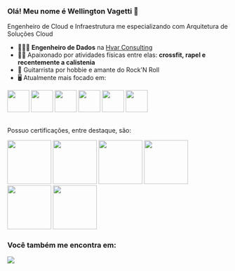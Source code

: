 ### Olá! Meu nome é Wellington Vagetti 👋 
Engenheiro de Cloud e Infraestrutura me especializando com Arquitetura de Soluções Cloud

- 👨🏾‍💻 **Engenheiro de Dados** na [Hvar Consulting](https://hvarconsulting.com.br/)
- 🏋🏾 Apaixonado por atividades físicas entre elas: **crossfit, rapel e recentemente a calistenia**
- 🎸 Guitarrista por hobbie e amante do Rock'N Roll
- 🖥️ Atualmente mais focado em: 

<div style="display: inline">
<img width='50' height='50' src="https://cdn.jsdelivr.net/gh/devicons/devicon/icons/azure/azure-original.svg" />
<img width='50' height='50' src="https://cdn.jsdelivr.net/gh/devicons/devicon/icons/mysql/mysql-original-wordmark.svg" />
<img width='50' height='50' src="https://cdn.jsdelivr.net/gh/devicons/devicon/icons/windows8/windows8-original.svg" />
<img width='50' height='50' src="https://cdn.jsdelivr.net/gh/devicons/devicon/icons/linux/linux-original.svg" />
<img width='50' height='50' src="https://cdn.jsdelivr.net/gh/devicons/devicon/icons/terraform/terraform-original.svg" />
<img width='50' height='50' src="https://cdn.jsdelivr.net/gh/devicons/devicon/icons/kubernetes/kubernetes-plain.svg" />
</div>

##

Possuo certificações, entre destaque, são:
<div style="display: inline">
  <a href="https://www.credly.com/badges/b86b5ada-71d9-4725-80dd-a11d656a3dc9/public_url"><img width='100' height='100' img src="https://images.credly.com/size/340x340/images/fd6bb2af-2f05-4d9b-a23e-39f8e309a82d/image.png"></a>
  <a href="https://www.credly.com/badges/2ad4cf62-1474-49d5-acfc-a40699b5909d/public_url"><img width='100' height='100' img src="https://images.credly.com/size/340x340/images/987adb7e-49be-4e24-b67e-55986bd3fe66/azure-solutions-architect-expert-600x600.png"></a>
  <a href="https://www.credly.com/badges/d467a836-bbcc-44eb-be0e-b7c50b40f892/public_url"><img width='100' height='100' img src="https://images.credly.com/size/340x340/images/336eebfc-0ac3-4553-9a67-b402f491f185/azure-administrator-associate-600x600.png"></a>
  <a href="https://www.credly.com/badges/0e8a3a37-c9e7-4fa1-952b-127a037e2308/public_url"><img width='100' height='100' img src="https://images.credly.com/size/340x340/images/be8fcaeb-c769-4858-b567-ffaaa73ce8cf/image.png"></a>
  <a href="https://www.credly.com/badges/982b3773-8182-4e64-98d7-bdaa13abd691/public_url"><img width='100' height='100' img src="https://images.credly.com/size/340x340/images/6c49baad-9705-4b47-90a3-f8e5b5d01d6b/MCSE-Core_Infrastructure-600x600.png"></a>
  <a href="https://www.credly.com/badges/261a0ac8-a6a0-49b5-9eb7-31f626d0ad28/public_url"><img width='100' height='100' img src="https://images.credly.com/size/340x340/images/ebc901fb-d403-4598-bfb7-da80289afdbd/MCSA-Windows_Server_2016-600x600.png"></a>
</div>

### Você também me encontra em:
 <div> 
  <a href="https://www.linkedin.com/in/wellington-vagetti/" target="_blank"><img src="https://img.shields.io/badge/-LinkedIn-%230077B5?style=for-the-badge&logo=linkedin&logoColor=white" target="_blank"></a>
 </div>
